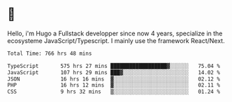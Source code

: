 # 👋 

Hello, i'm Hugo a Fullstack developper since now 4 years, specialize in the ecosysteme JavaScript/Typescript. I mainly use the framework React/Next.

<!--START_SECTION:waka-->

```txt
Total Time: 766 hrs 48 mins

TypeScript       575 hrs 27 mins ██████████████████▓░░░░░░   75.04 %
JavaScript       107 hrs 29 mins ███▓░░░░░░░░░░░░░░░░░░░░░   14.02 %
JSON             16 hrs 16 mins  ▓░░░░░░░░░░░░░░░░░░░░░░░░   02.12 %
PHP              16 hrs 12 mins  ▓░░░░░░░░░░░░░░░░░░░░░░░░   02.11 %
CSS              9 hrs 32 mins   ▒░░░░░░░░░░░░░░░░░░░░░░░░   01.24 %
```

<!--END_SECTION:waka-->
